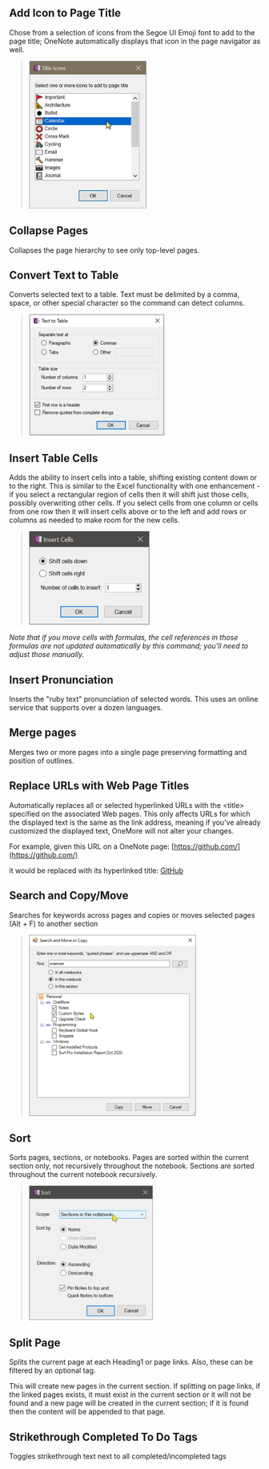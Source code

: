 ## Add Icon to Page Title
Chose from a selection of icons from the Segoe UI Emoji font to add to the page title;
OneNote automatically displays that icon in the page navigator as well.

> ![Title Icon Dialog](images/TItleIconsDialog.png)

## Collapse Pages
Collapses the page hierarchy to see only top-level pages.

## Convert Text to Table
Converts selected text to a table. Text must be delimited by a comma, space, or other special character so the command can detect columns.

> ![Text To Table](images/TextToTable.png)

## Insert Table Cells
Adds the ability to insert cells into a table, shifting existing content down or to the right.
This is similar to the Excel functionality with one enhancement - if you select a rectangular
region of cells then it will shift just those cells, possibly overwriting other cells. If you
select cells from one column or cells from one row then it will insert cells above or to the left
and add rows or columns as needed to make room for the new cells.

> ![Insert Table Cells](images/InsertCellsDialog.png)

_Note that if you move cells with formulas, the cell references in those formulas are not updated
automatically by this command; you'll need to adjust those manually._

## Insert Pronunciation
Inserts the "ruby text" pronunciation of selected words. This uses an online service that supports over a dozen languages.

## Merge pages
Merges two or more pages into a single page preserving formatting and position of outlines.

## Replace URLs with Web Page Titles
Automatically replaces all or selected hyperlinked URLs with the &lt;title> specified on the 
associated Web pages. This only affects URLs for which the displayed text is the same as the
link address, meaning if you've already customized the displayed text, OneMore will not alter
your changes.

For example, given this URL on a OneNote page: [https://github.com/](https://github.com/)

it would be replaced with its hyperlinked title: [GitHub](https://github.com)

## Search and Copy/Move
Searches for keywords across pages and copies or moves selected pages (Alt + F) to another section

> ![Search and Move](images/SearchAndMove.png)

## Sort
Sorts pages, sections, or notebooks. Pages are sorted within the current section only,
not recursively throughout the notebook. Sections are sorted throughout the current
notebook recursively.

> ![Sort](images/SortDialog.png)

## Split Page
Splits the current page at each Heading1 or page links. Also, these can be filtered by an optional tag. 

This will create new pages in the current section. If splitting on page links, if the linked pages exists, it must exist in the current section or it will not be found and a new page will be created in the current section; if it is found then the content will be appended to that page. 

## Strikethrough Completed To Do Tags
Toggles strikethrough text next to all completed/incompleted tags

